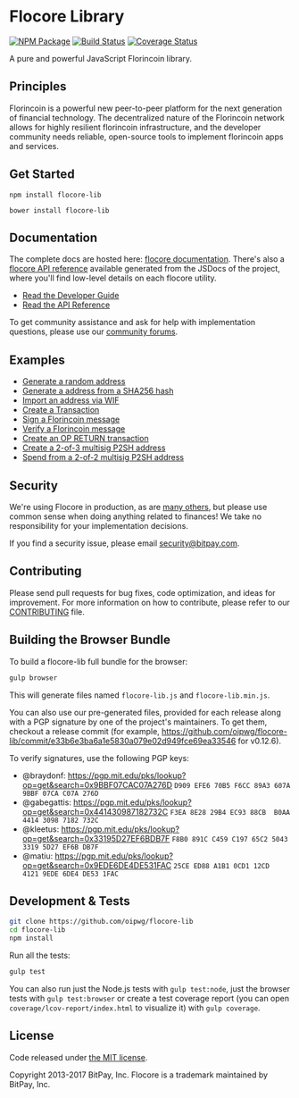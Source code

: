 Flocore Library
=======

[![NPM Package](https://img.shields.io/npm/v/flocore-lib.svg?style=flat-square)](https://www.npmjs.org/package/flocore-lib)
[![Build Status](https://img.shields.io/travis/oipwg/flocore-lib.svg?branch=master&style=flat-square)](https://travis-ci.org/oipwg/flocore-lib)
[![Coverage Status](https://img.shields.io/coveralls/oipwg/flocore-lib.svg?style=flat-square)](https://coveralls.io/r/oipwg/flocore-lib)

A pure and powerful JavaScript Florincoin library.

## Principles

Florincoin is a powerful new peer-to-peer platform for the next generation of financial technology. The decentralized nature of the Florincoin network allows for highly resilient florincoin infrastructure, and the developer community needs reliable, open-source tools to implement florincoin apps and services.

## Get Started

```
npm install flocore-lib
```

```
bower install flocore-lib
```

## Documentation

The complete docs are hosted here: [flocore documentation](http://flocore.io/guide/). There's also a [flocore API reference](http://flocore.io/api/) available generated from the JSDocs of the project, where you'll find low-level details on each flocore utility.

- [Read the Developer Guide](http://flocore.io/guide/)
- [Read the API Reference](http://flocore.io/api/)

To get community assistance and ask for help with implementation questions, please use our [community forums](https://forum.flocore.io/).

## Examples

* [Generate a random address](https://github.com/oipwg/flocore-lib/blob/master/docs/examples.md#generate-a-random-address)
* [Generate a address from a SHA256 hash](https://github.com/oipwg/flocore-lib/blob/master/docs/examples.md#generate-a-address-from-a-sha256-hash)
* [Import an address via WIF](https://github.com/oipwg/flocore-lib/blob/master/docs/examples.md#import-an-address-via-wif)
* [Create a Transaction](https://github.com/oipwg/flocore-lib/blob/master/docs/examples.md#create-a-transaction)
* [Sign a Florincoin message](https://github.com/oipwg/flocore-lib/blob/master/docs/examples.md#sign-a-florincoin-message)
* [Verify a Florincoin message](https://github.com/oipwg/flocore-lib/blob/master/docs/examples.md#verify-a-florincoin-message)
* [Create an OP RETURN transaction](https://github.com/oipwg/flocore-lib/blob/master/docs/examples.md#create-an-op-return-transaction)
* [Create a 2-of-3 multisig P2SH address](https://github.com/oipwg/flocore-lib/blob/master/docs/examples.md#create-a-2-of-3-multisig-p2sh-address)
* [Spend from a 2-of-2 multisig P2SH address](https://github.com/oipwg/flocore-lib/blob/master/docs/examples.md#spend-from-a-2-of-2-multisig-p2sh-address)


## Security

We're using Flocore in production, as are [many others](http://flocore.io#projects), but please use common sense when doing anything related to finances! We take no responsibility for your implementation decisions.

If you find a security issue, please email security@bitpay.com.

## Contributing

Please send pull requests for bug fixes, code optimization, and ideas for improvement. For more information on how to contribute, please refer to our [CONTRIBUTING](https://github.com/oipwg/flocore-lib/blob/master/CONTRIBUTING.md) file.

## Building the Browser Bundle

To build a flocore-lib full bundle for the browser:

```sh
gulp browser
```

This will generate files named `flocore-lib.js` and `flocore-lib.min.js`.

You can also use our pre-generated files, provided for each release along with a PGP signature by one of the project's maintainers. To get them, checkout a release commit (for example, https://github.com/oipwg/flocore-lib/commit/e33b6e3ba6a1e5830a079e02d949fce69ea33546 for v0.12.6).

To verify signatures, use the following PGP keys:
- @braydonf: https://pgp.mit.edu/pks/lookup?op=get&search=0x9BBF07CAC07A276D `D909 EFE6 70B5 F6CC 89A3 607A 9BBF 07CA C07A 276D`
- @gabegattis: https://pgp.mit.edu/pks/lookup?op=get&search=0x441430987182732C `F3EA 8E28 29B4 EC93 88CB  B0AA 4414 3098 7182 732C`
- @kleetus: https://pgp.mit.edu/pks/lookup?op=get&search=0x33195D27EF6BDB7F `F8B0 891C C459 C197 65C2 5043 3319 5D27 EF6B DB7F`
- @matiu: https://pgp.mit.edu/pks/lookup?op=get&search=0x9EDE6DE4DE531FAC `25CE ED88 A1B1 0CD1 12CD  4121 9EDE 6DE4 DE53 1FAC`


## Development & Tests

```sh
git clone https://github.com/oipwg/flocore-lib
cd flocore-lib
npm install
```

Run all the tests:

```sh
gulp test
```

You can also run just the Node.js tests with `gulp test:node`, just the browser tests with `gulp test:browser`
or create a test coverage report (you can open `coverage/lcov-report/index.html` to visualize it) with `gulp coverage`.

## License

Code released under [the MIT license](https://github.com/oipwg/flocore-lib/blob/master/LICENSE).

Copyright 2013-2017 BitPay, Inc. Flocore is a trademark maintained by BitPay, Inc.
